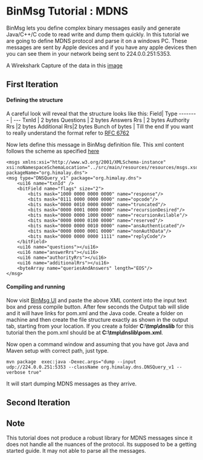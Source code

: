 BinMsg Tutorial : MDNS
===================


BinMsg lets you define complex binary messages easily and generate Java/C++/C code to read write and dump them quickly. 
In this tutorial we are going to define MDNS protocol and parse it on a windows PC. These messages are sent by Apple devices and if you have any apple devices then you can see them in your network being sent to 224.0.0.251:5353.

A Wirekshark Capture of the data in this [image](https://raw.githubusercontent.com/krishnact/projects/master/dnslib/samples/mdns.jpg)

First Iteration
----------------
#### <i class="icon-pencil"></i> Defining the structure
A careful look will reveal that the structure looks like this:
Field| Type
-------- | ---
TxnId | 2 bytes
Questions    | 2 bytes
Answers Rrs    | 2 bytes
Authority Rrs   |2 bytes
Additional Rrs|2 bytes
Bunch of bytes | Till the end
If you want to really understand the format refer to [RFC 6762](https://tools.ietf.org/html/rfc6762)

Now lets define this message in BinMsg definition file. This xml content follows the scheme as specified [here](https://raw.githubusercontent.com/krishnact/binmsg/master/msgs.xsd)

    <msgs xmlns:xsi="http://www.w3.org/2001/XMLSchema-instance"
	xsi:noNamespaceSchemaLocation="../src/main/resources/resources/msgs.xsd" 
	packageName="org.himalay.dns">
	<msg type="DNSQuery_v1" package="org.himalay.dns">
		<ui16 name="txnId" />
		<bitField name="flags" size="2">
			<bits mask="1000 0000 0000 0000" name="response"/>
			<bits mask="0111 0000 0000 0000" name="opcode"/>
			<bits mask="0000 0010 0000 0000" name="truncated"/>
			<bits mask="0000 0001 0000 0000" name="recursionDesired"/>
			<bits mask="0000 0000 1000 0000" name="recursionAvilable"/>
			<bits mask="0000 0000 0100 0000" name="reserved"/>
			<bits mask="0000 0000 0010 0000" name="ansAuthenticated"/>
			<bits mask="0000 0000 0001 0000" name="nonAuthData"/>
			<bits mask="0000 0000 0000 1111" name="replyCode"/>
		</bitField>
		<ui16 name="questions"></ui16>
		<ui16 name="answerRrs"></ui16>
		<ui16 name="authorityRrs"></ui16>
		<ui16 name="additionalRrs"></ui16>
		<byteArray name="queriesAndAnswers" length="EOS"/>
	</msg>
</msgs>

#### <i class="icon-pencil"></i> Compiling and running
Now visit [BinMsg UI](http://binmsgui.appspot.com/ide/ide.html) and paste the above XML content into the input text box and press compile button. After few seconds the Output tab will slide and it will have links for pom.xml and the Java code. Create a folder on machine and then create the file structure exactly as shown in the output tab, starting from your location. If you create a folder **C:\tmp\dnslib** for this tutorial then the pom.xml should be at **C:\tmp\dnslib\pom.xml**.

Now open a command window and assuming that you have got Java and Maven setup with correct path, just type.

    mvn package  exec:java -Dexec.args="dump --input udp://224.0.0.251:5353 --className org.himalay.dns.DNSQuery_v1 --verbose true"

It will start dumping MDNS messages as they arrive.

Second Iteration
----------

Note
-----
This tutorial does not produce a robust library for MDNS messages since it does not handle all the nuances of the protocol. Its supposed to be a getting started guide. It may not able to parse all the messages.
